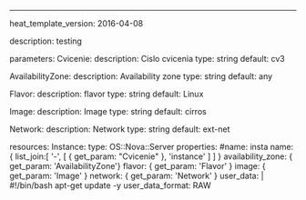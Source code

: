 ---
heat_template_version: 2016-04-08

description: testing

parameters:
  Cvicenie:
    description: Cislo cvicenia
    type: string
    default: cv3

AvailabilityZone:
    description: Availability zone
    type: string
    default: any

Flavor:
    description: flavor
    type: string
    default: Linux

Image:
    description: Image
    type: string
    default: cirros

Network:
    description: Network
    type: string
    default: ext-net

resources:
  Instance:
    type: OS::Nova::Server
    properties:
      #name: insta
      name: { list_join:[ '-', [ { get_param: "Cvicenie" }, 'instance' ] ] }
      availability_zone: { get_param: 'AvailabilityZone'}
      flavor: { get_param: 'Flavor' }
      image:  { get_param: 'Image' }
      network: { get_param: 'Network' }
      user_data: |
       #!/bin/bash
       apt-get update -y
      user_data_format: RAW

